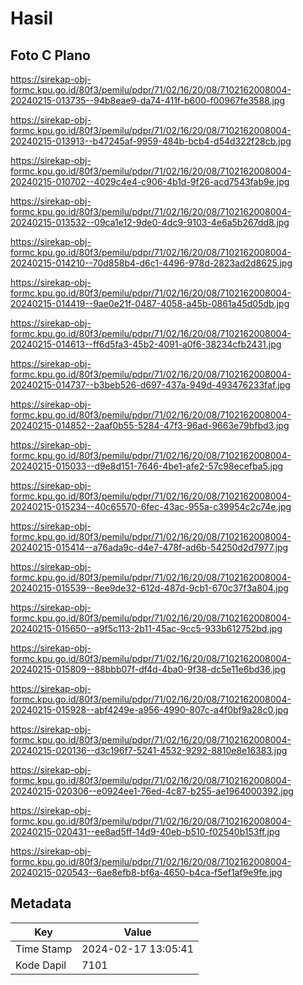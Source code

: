 # Hasil

## Foto C Plano

https://sirekap-obj-formc.kpu.go.id/80f3/pemilu/pdpr/71/02/16/20/08/7102162008004-20240215-013735--94b8eae9-da74-411f-b600-f00967fe3588.jpg

https://sirekap-obj-formc.kpu.go.id/80f3/pemilu/pdpr/71/02/16/20/08/7102162008004-20240215-013913--b47245af-9959-484b-bcb4-d54d322f28cb.jpg

https://sirekap-obj-formc.kpu.go.id/80f3/pemilu/pdpr/71/02/16/20/08/7102162008004-20240215-010702--4029c4e4-c906-4b1d-9f26-acd7543fab9e.jpg

https://sirekap-obj-formc.kpu.go.id/80f3/pemilu/pdpr/71/02/16/20/08/7102162008004-20240215-013532--09ca1e12-9de0-4dc9-9103-4e6a5b267dd8.jpg

https://sirekap-obj-formc.kpu.go.id/80f3/pemilu/pdpr/71/02/16/20/08/7102162008004-20240215-014210--70d858b4-d6c1-4496-978d-2823ad2d8625.jpg

https://sirekap-obj-formc.kpu.go.id/80f3/pemilu/pdpr/71/02/16/20/08/7102162008004-20240215-014419--9ae0e21f-0487-4058-a45b-0861a45d05db.jpg

https://sirekap-obj-formc.kpu.go.id/80f3/pemilu/pdpr/71/02/16/20/08/7102162008004-20240215-014613--ff6d5fa3-45b2-4091-a0f6-38234cfb2431.jpg

https://sirekap-obj-formc.kpu.go.id/80f3/pemilu/pdpr/71/02/16/20/08/7102162008004-20240215-014737--b3beb526-d697-437a-949d-493476233faf.jpg

https://sirekap-obj-formc.kpu.go.id/80f3/pemilu/pdpr/71/02/16/20/08/7102162008004-20240215-014852--2aaf0b55-5284-47f3-96ad-9663e79bfbd3.jpg

https://sirekap-obj-formc.kpu.go.id/80f3/pemilu/pdpr/71/02/16/20/08/7102162008004-20240215-015033--d9e8d151-7646-4be1-afe2-57c98ecefba5.jpg

https://sirekap-obj-formc.kpu.go.id/80f3/pemilu/pdpr/71/02/16/20/08/7102162008004-20240215-015234--40c65570-6fec-43ac-955a-c39954c2c74e.jpg

https://sirekap-obj-formc.kpu.go.id/80f3/pemilu/pdpr/71/02/16/20/08/7102162008004-20240215-015414--a76ada9c-d4e7-478f-ad6b-54250d2d7977.jpg

https://sirekap-obj-formc.kpu.go.id/80f3/pemilu/pdpr/71/02/16/20/08/7102162008004-20240215-015539--8ee9de32-612d-487d-9cb1-670c37f3a804.jpg

https://sirekap-obj-formc.kpu.go.id/80f3/pemilu/pdpr/71/02/16/20/08/7102162008004-20240215-015650--a9f5c113-2b11-45ac-9cc5-933b612752bd.jpg

https://sirekap-obj-formc.kpu.go.id/80f3/pemilu/pdpr/71/02/16/20/08/7102162008004-20240215-015809--88bbb07f-df4d-4ba0-9f38-dc5e11e6bd36.jpg

https://sirekap-obj-formc.kpu.go.id/80f3/pemilu/pdpr/71/02/16/20/08/7102162008004-20240215-015928--abf4249e-a956-4990-807c-a4f0bf9a28c0.jpg

https://sirekap-obj-formc.kpu.go.id/80f3/pemilu/pdpr/71/02/16/20/08/7102162008004-20240215-020136--d3c196f7-5241-4532-9292-8810e8e16383.jpg

https://sirekap-obj-formc.kpu.go.id/80f3/pemilu/pdpr/71/02/16/20/08/7102162008004-20240215-020306--e0924ee1-76ed-4c87-b255-ae1964000392.jpg

https://sirekap-obj-formc.kpu.go.id/80f3/pemilu/pdpr/71/02/16/20/08/7102162008004-20240215-020431--ee8ad5ff-14d9-40eb-b510-f02540b153ff.jpg

https://sirekap-obj-formc.kpu.go.id/80f3/pemilu/pdpr/71/02/16/20/08/7102162008004-20240215-020543--6ae8efb8-bf6a-4650-b4ca-f5ef1af9e9fe.jpg


## Metadata

| Key        | Value               |
| ---------- | ------------------- |
| Time Stamp | 2024-02-17 13:05:41 |
| Kode Dapil | 7101                |



